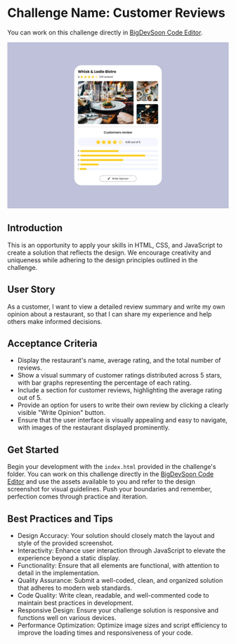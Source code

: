 # Challenge Name: Customer Reviews

You can work on this challenge directly in [BigDevSoon Code Editor](https://app.bigdevsoon.me/challenges/customer-reviews/browser).

![Customer Reviews Design](./design.png)

## Introduction

This is an opportunity to apply your skills in HTML, CSS, and JavaScript to create a solution that reflects the design. We encourage creativity and uniqueness while adhering to the design principles outlined in the challenge.

## User Story

As a customer, I want to view a detailed review summary and write my own opinion about a restaurant, so that I can share my experience and help others make informed decisions.

## Acceptance Criteria

- Display the restaurant's name, average rating, and the total number of reviews.
- Show a visual summary of customer ratings distributed across 5 stars, with bar graphs representing the percentage of each rating.
- Include a section for customer reviews, highlighting the average rating out of 5.
- Provide an option for users to write their own review by clicking a clearly visible "Write Opinion" button.
- Ensure that the user interface is visually appealing and easy to navigate, with images of the restaurant displayed prominently.

## Get Started

Begin your development with the `index.html` provided in the challenge's folder. You can work on this challenge directly in the [BigDevSoon Code Editor](https://app.bigdevsoon.me/challenges/customer-reviews/browser) and use the assets available to you and refer to the design screenshot for visual guidelines. Push your boundaries and remember, perfection comes through practice and iteration.

## Best Practices and Tips

- Design Accuracy: Your solution should closely match the layout and style of the provided screenshot.
- Interactivity: Enhance user interaction through JavaScript to elevate the experience beyond a static display.
- Functionality: Ensure that all elements are functional, with attention to detail in the implementation.
- Quality Assurance: Submit a well-coded, clean, and organized solution that adheres to modern web standards.
- Code Quality: Write clean, readable, and well-commented code to maintain best practices in development.
- Responsive Design: Ensure your challenge solution is responsive and functions well on various devices.
- Performance Optimization: Optimize image sizes and script efficiency to improve the loading times and responsiveness of your code.
